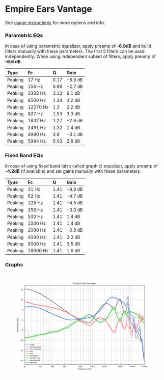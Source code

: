 # Empire Ears Vantage
See [usage instructions](https://github.com/jaakkopasanen/AutoEq#usage) for more options and info.

### Parametric EQs
In case of using parametric equalizer, apply preamp of **-6.9dB** and build filters manually
with these parameters. The first 5 filters can be used independently.
When using independent subset of filters, apply preamp of **-6.6 dB**.

| Type    | Fc       |    Q | Gain    |
|:--------|:---------|:-----|:--------|
| Peaking | 17 Hz    | 0.17 | -8.6 dB |
| Peaking | 156 Hz   | 0.96 | -2.7 dB |
| Peaking | 3332 Hz  | 3.12 | 6.1 dB  |
| Peaking | 8500 Hz  | 1.34 | 3.2 dB  |
| Peaking | 12270 Hz | 1.3  | 2.2 dB  |
| Peaking | 827 Hz   | 1.53 | 3.3 dB  |
| Peaking | 1632 Hz  | 1.27 | -2.6 dB |
| Peaking | 2491 Hz  | 1.22 | 1.4 dB  |
| Peaking | 4980 Hz  | 3.9  | -3.1 dB |
| Peaking | 5984 Hz  | 5.03 | 2.8 dB  |

### Fixed Band EQs
In case of using fixed band (also called graphic) equalizer, apply preamp of **-4.2dB**
(if available) and set gains manually with these parameters.

| Type    | Fc       |    Q | Gain    |
|:--------|:---------|:-----|:--------|
| Peaking | 31 Hz    | 1.41 | -8.9 dB |
| Peaking | 62 Hz    | 1.41 | -4.7 dB |
| Peaking | 125 Hz   | 1.41 | -4.5 dB |
| Peaking | 250 Hz   | 1.41 | -3.0 dB |
| Peaking | 500 Hz   | 1.41 | 1.4 dB  |
| Peaking | 1000 Hz  | 1.41 | 1.4 dB  |
| Peaking | 2000 Hz  | 1.41 | -0.8 dB |
| Peaking | 4000 Hz  | 1.41 | 3.3 dB  |
| Peaking | 8000 Hz  | 1.41 | 3.5 dB  |
| Peaking | 16000 Hz | 1.41 | 1.6 dB  |

### Graphs
![](./Empire%20Ears%20Vantage.png)